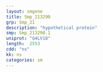 ```yaml
---
layout: smgene
title: Smp_213290
grp: Smp_21
description: "hypothetical protein"
smp: Smp_213290.1
uniprot: "G4LV18"
length:  2553
cdd: "ns"
kk: ns
categories: sm
---
```

